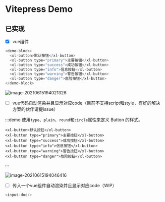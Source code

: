 # Vitepress Demo

## 已实现
- [x] vue组件

```js
<demo-block>
  <xl-button>默认按钮</xl-button>
  <xl-button type="primary">主要按钮</xl-button>
  <xl-button type="success">成功按钮</xl-button>
  <xl-button type="info">信息按钮</xl-button>
  <xl-button type="warning">警告按钮</xl-button>
  <xl-button type="danger">危险按钮</xl-button>
</demo-block>
```

![image-20210615194021326](https://tva1.sinaimg.cn/large/008i3skNly1grj6qits6pj312c04aq3j.jpg)



- [ ] vue代码自动渲染并且显示对应code（目前不支持script和style，有好的解决方案的伙伴请提issue）

:::demo 使用`type`、`plain`、`round`和`circle`属性来定义 Button 的样式。
```vue
<xl-button>默认按钮</xl-button>
<xl-button type="primary">主要按钮</xl-button>
<xl-button type="success">成功按钮</xl-button>
<xl-button type="info">信息按钮</xl-button>
<xl-button type="warning">警告按钮</xl-button>
<xl-button type="danger">危险按钮</xl-button>
```
:::


![image-20210615194046416](https://tva1.sinaimg.cn/large/008i3skNly1grj6qx0v0nj31r40nsdkn.jpg)



- [ ] 传入一个vue组件自动渲染并且显示对应code（WIP）

```js
<input-doc/>
```

